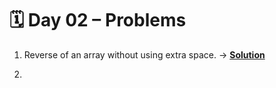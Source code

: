 # 🗓️ Day 02 – Problems

1. Reverse of an array without using extra space. -> <a href="../Day02/solutions/reversewithoutsp.cpp">**Solution**</a>

2.
